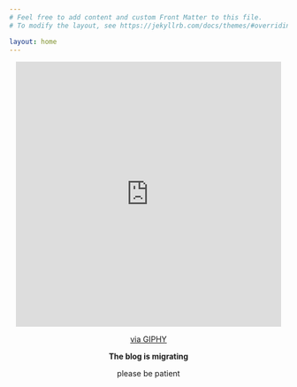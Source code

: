 ```yaml
---
# Feel free to add content and custom Front Matter to this file.
# To modify the layout, see https://jekyllrb.com/docs/themes/#overriding-theme-defaults

layout: home
---
```


<div id="header" align="center">
  <iframe src="https://giphy.com/embed/k6p6QESmRB2HH10jxV" width="480" height="480" frameBorder="0" class="giphy-embed" allowFullScreen></iframe><p><a href="https://giphy.com/gifs/bird-flying-worm-k6p6QESmRB2HH10jxV">via GIPHY</a></p>
  
  <strong>The blog is migrating</strong>
  <p>please be patient</p>
</div>